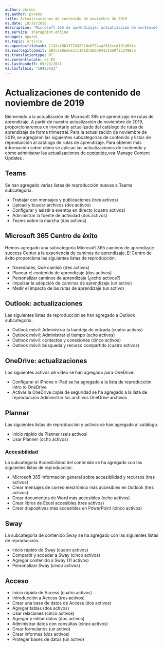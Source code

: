 ```yaml
---
author: pkrebs
ms.author: pkrebs
title: Actualizaciones de contenido de noviembre de 2019
ms.date: 10/20/2019
description: 'Microsoft 365 de aprendizaje: actualización de contenido'
ms.service: sharepoint-online
manager: bpardi
ms.topic: article
ms.openlocfilehash: 1132a18b117765227de6724aa2382ccd131d024e
ms.sourcegitcommit: a93cae8ea6e3c1141d7266d04131b69f2c2498cb
ms.translationtype: MT
ms.contentlocale: es-ES
ms.lasthandoff: 09/23/2021
ms.locfileid: "59485431"
---
```

# <a name="november-2019-content-updates"></a>Actualizaciones de contenido de noviembre de 2019
Bienvenido a la actualización de Microsoft 365 de aprendizaje de rutas de aprendizaje. A partir de nuestra actualización de noviembre de 2019, proporcionaremos un inventario actualizado del catálogo de rutas de aprendizaje de forma trimestral. Para la actualización de noviembre de 2019, se agregaron las siguientes subcategorías de contenido y listas de reproducción al catálogo de rutas de aprendizaje. Para obtener más información sobre cómo se aplican las actualizaciones de contenido y cómo administrar las actualizaciones de [contenido,](custom_contentupdatesmanage.md)vea Manage Content Updates .    

## <a name="teams"></a>Teams
Se han agregado varias listas de reproducción nuevas a Teams subcategoría.
- Trabajar con mensajes y publicaciones (tres activos)
- Upload y buscar archivos (dos activos)
- Configurar y asistir a eventos en directo (cuatro activos)
- Administrar la fuente de actividad (dos activos)
- Teams sobre la marcha (dos activos)

## <a name="microsoft-365-success-center"></a>Microsoft 365 Centro de éxito
Hemos agregado una subcategoría Microsoft 365 caminos de aprendizaje success Center a la experiencia de caminos de aprendizaje. El Centro de éxito proporciona las siguientes listas de reproducción.
- Novedades, Qué cambió (tres activos)
- Planear el contenido de aprendizaje (dos activos)
- Personalizar caminos de aprendizaje (¿ocho activos?)
- Impulsar la adopción de caminos de aprendizaje (un activo)
- Medir el impacto de las rutas de aprendizaje (un activo)

## <a name="outlook---updates"></a>Outlook: actualizaciones
Las siguientes listas de reproducción se han agregado a Outlook subcategoría. 
- Outlook móvil: Administrar la bandeja de entrada (cuatro activos)
- Outlook móvil: Administrar el tiempo (ocho activos)
- Outlook móvil: contactos y conexiones (cinco activos)
- Outlook móvil: búsqueda y recurso compartido (cuatro activos)

## <a name="onedrive---updates"></a>OneDrive: actualizaciones
Los siguientes activos de vídeo se han agregado para OneDrive. 
- Configurar el iPhone o iPad se ha agregado a la lista de reproducción Intro to OneDrive
- Activar la OneDrive copia de seguridad se ha agregado a la lista de reproducción Administrar los archivos OneDrive archivos

## <a name="planner"></a>Planner
Las siguientes listas de reproducción y activos se han agregado al catálogo.  
- Inicio rápido de Planner (seis activos)
- Usar Planner (ocho activos)

### <a name="accessibility"></a>Accesibilidad
La subcategoría Accesibilidad del contenido se ha agregado con las siguientes listas de reproducción. 
- Microsoft 365 Información general sobre accesibilidad y recursos (tres activos)
- Crear mensajes de correo electrónico más accesibles en Outlook (tres activos)
- Crear documentos de Word más accesibles (ocho activos)
- Crear libros de Excel accesibles (tres activos)
- Crear diapositivas más accesibles en PowerPoint (cinco activos)

## <a name="sway"></a>Sway
La subcategoría de contenido Sway se ha agregado con las siguientes listas de reproducción. 
- Inicio rápido de Sway (cuatro activos)
- Compartir y acceder a Sway (cinco activos)
- Agregar contenido a Sway (11 activos)
- Personalizar Sway (cinco activos)

## <a name="access"></a>Acceso
- Inicio rápido de Access (cuatro activos)
- Introducción a Access (tres activos)
- Crear una base de datos de Access (dos activos)
- Agregar tablas (dos activos)
- Usar relaciones (cinco activos)
- Agregar y editar datos (dos activos)
- Administrar datos con consultas (cinco activos)
- Crear formularios (un activo)
- Crear informes (dos activos)
- Proteger bases de datos (un activo)

